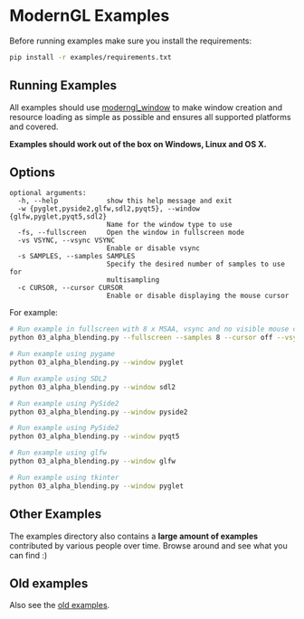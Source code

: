 # ModernGL Examples

Before running examples make sure you install the requirements:

```bash
pip install -r examples/requirements.txt
```

## Running Examples

All examples should use [moderngl_window] to make window creation and resource loading as simple
as possible and ensures all supported platforms and covered.

**Examples should work out of the box on Windows, Linux and OS X.**

## Options

```
optional arguments:
  -h, --help            show this help message and exit
  -w {pyglet,pyside2,glfw,sdl2,pyqt5}, --window {glfw,pyglet,pyqt5,sdl2}
                        Name for the window type to use
  -fs, --fullscreen     Open the window in fullscreen mode
  -vs VSYNC, --vsync VSYNC
                        Enable or disable vsync
  -s SAMPLES, --samples SAMPLES
                        Specify the desired number of samples to use for
                        multisampling
  -c CURSOR, --cursor CURSOR
                        Enable or disable displaying the mouse cursor
```

For example:

```bash
# Run example in fullscreen with 8 x MSAA, vsync and no visible mouse cursor
python 03_alpha_blending.py --fullscreen --samples 8 --cursor off --vsync on

# Run example using pygame
python 03_alpha_blending.py --window pyglet

# Run example using SDL2
python 03_alpha_blending.py --window sdl2

# Run example using PySide2
python 03_alpha_blending.py --window pyside2

# Run example using PySide2
python 03_alpha_blending.py --window pyqt5

# Run example using glfw
python 03_alpha_blending.py --window glfw

# Run example using tkinter
python 03_alpha_blending.py --window pyglet
```

## Other Examples

The examples directory also contains a **large amount of examples** contributed
by various people over time. Browse around and see what you can find :)

## Old examples

Also see the [old examples](old-examples).


[moderngl_window]: (https://github.com/moderngl/moderngl-window)
